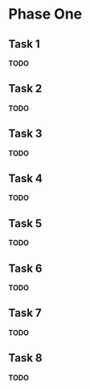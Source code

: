 # Phase One

## Task 1

**TODO**

## Task 2

**TODO**

## Task 3

**TODO**

## Task 4

**TODO**

## Task 5

**TODO**

## Task 6

**TODO**

## Task 7

**TODO**

## Task 8

**TODO**